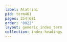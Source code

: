 ```yaml
---
label: Alatrini
pid: term461
pages: 254|681
order: '0022'
layout: generic_index_term
collection: index-headings
---
```

